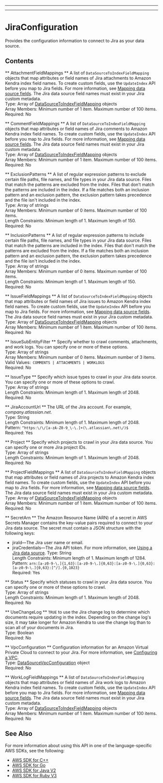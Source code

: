 --------

--------

# JiraConfiguration<a name="API_JiraConfiguration"></a>

Provides the configuration information to connect to Jira as your data source\.

## Contents<a name="API_JiraConfiguration_Contents"></a>

 ** AttachmentFieldMappings **   <a name="Kendra-Type-JiraConfiguration-AttachmentFieldMappings"></a>
A list of `DataSourceToIndexFieldMapping` objects that map attributes or field names of Jira attachments to Amazon Kendra index field names\. To create custom fields, use the `UpdateIndex` API before you map to Jira fields\. For more information, see [ Mapping data source fields](https://docs.aws.amazon.com/kendra/latest/dg/field-mapping.html)\. The Jira data source field names must exist in your Jira custom metadata\.  
Type: Array of [DataSourceToIndexFieldMapping](API_DataSourceToIndexFieldMapping.md) objects  
Array Members: Minimum number of 1 item\. Maximum number of 100 items\.  
Required: No

 ** CommentFieldMappings **   <a name="Kendra-Type-JiraConfiguration-CommentFieldMappings"></a>
A list of `DataSourceToIndexFieldMapping` objects that map attributes or field names of Jira comments to Amazon Kendra index field names\. To create custom fields, use the `UpdateIndex` API before you map to Jira fields\. For more information, see [ Mapping data source fields](https://docs.aws.amazon.com/kendra/latest/dg/field-mapping.html)\. The Jira data source field names must exist in your Jira custom metadata\.  
Type: Array of [DataSourceToIndexFieldMapping](API_DataSourceToIndexFieldMapping.md) objects  
Array Members: Minimum number of 1 item\. Maximum number of 100 items\.  
Required: No

 ** ExclusionPatterns **   <a name="Kendra-Type-JiraConfiguration-ExclusionPatterns"></a>
A list of regular expression patterns to exclude certain file paths, file names, and file types in your Jira data source\. Files that match the patterns are excluded from the index\. Files that don’t match the patterns are included in the index\. If a file matches both an inclusion pattern and an exclusion pattern, the exclusion pattern takes precedence and the file isn't included in the index\.  
Type: Array of strings  
Array Members: Minimum number of 0 items\. Maximum number of 100 items\.  
Length Constraints: Minimum length of 1\. Maximum length of 150\.  
Required: No

 ** InclusionPatterns **   <a name="Kendra-Type-JiraConfiguration-InclusionPatterns"></a>
A list of regular expression patterns to include certain file paths, file names, and file types in your Jira data source\. Files that match the patterns are included in the index\. Files that don't match the patterns are excluded from the index\. If a file matches both an inclusion pattern and an exclusion pattern, the exclusion pattern takes precedence and the file isn't included in the index\.  
Type: Array of strings  
Array Members: Minimum number of 0 items\. Maximum number of 100 items\.  
Length Constraints: Minimum length of 1\. Maximum length of 150\.  
Required: No

 ** IssueFieldMappings **   <a name="Kendra-Type-JiraConfiguration-IssueFieldMappings"></a>
A list of `DataSourceToIndexFieldMapping` objects that map attributes or field names of Jira issues to Amazon Kendra index field names\. To create custom fields, use the `UpdateIndex` API before you map to Jira fields\. For more information, see [ Mapping data source fields](https://docs.aws.amazon.com/kendra/latest/dg/field-mapping.html)\. The Jira data source field names must exist in your Jira custom metadata\.  
Type: Array of [DataSourceToIndexFieldMapping](API_DataSourceToIndexFieldMapping.md) objects  
Array Members: Minimum number of 1 item\. Maximum number of 100 items\.  
Required: No

 ** IssueSubEntityFilter **   <a name="Kendra-Type-JiraConfiguration-IssueSubEntityFilter"></a>
Specify whether to crawl comments, attachments, and work logs\. You can specify one or more of these options\.  
Type: Array of strings  
Array Members: Minimum number of 0 items\. Maximum number of 3 items\.  
Valid Values:` COMMENTS | ATTACHMENTS | WORKLOGS`   
Required: No

 ** IssueType **   <a name="Kendra-Type-JiraConfiguration-IssueType"></a>
Specify which issue types to crawl in your Jira data source\. You can specify one or more of these options to crawl\.  
Type: Array of strings  
Length Constraints: Minimum length of 1\. Maximum length of 2048\.  
Required: No

 ** JiraAccountUrl **   <a name="Kendra-Type-JiraConfiguration-JiraAccountUrl"></a>
The URL of the Jira account\. For example, *company\.atlassian\.net*\.  
Type: String  
Length Constraints: Minimum length of 1\. Maximum length of 2048\.  
Pattern: `^https:\/\/[a-zA-Z0-9_\-\.]+(\.atlassian\.net\/)$`   
Required: Yes

 ** Project **   <a name="Kendra-Type-JiraConfiguration-Project"></a>
Specify which projects to crawl in your Jira data source\. You can specify one or more Jira project IDs\.  
Type: Array of strings  
Length Constraints: Minimum length of 1\. Maximum length of 2048\.  
Required: No

 ** ProjectFieldMappings **   <a name="Kendra-Type-JiraConfiguration-ProjectFieldMappings"></a>
A list of `DataSourceToIndexFieldMapping` objects that map attributes or field names of Jira projects to Amazon Kendra index field names\. To create custom fields, use the `UpdateIndex` API before you map to Jira fields\. For more information, see [ Mapping data source fields](https://docs.aws.amazon.com/kendra/latest/dg/field-mapping.html)\. The Jira data source field names must exist in your Jira custom metadata\.  
Type: Array of [DataSourceToIndexFieldMapping](API_DataSourceToIndexFieldMapping.md) objects  
Array Members: Minimum number of 1 item\. Maximum number of 100 items\.  
Required: No

 ** SecretArn **   <a name="Kendra-Type-JiraConfiguration-SecretArn"></a>
The Amazon Resource Name \(ARN\) of a secret in AWS Secrets Manager contains the key\-value pairs required to connect to your Jira data source\. The secret must contain a JSON structure with the following keys:  
+ jiraId—The Jira user name or email\.
+ jiraCredentials—The Jira API token\. For more information, see [Using a Jira data source](https://docs.aws.amazon.com/kendra/latest/dg/data-source-jira.html)\.
Type: String  
Length Constraints: Minimum length of 1\. Maximum length of 1284\.  
Pattern: `arn:[a-z0-9-\.]{1,63}:[a-z0-9-\.]{0,63}:[a-z0-9-\.]{0,63}:[a-z0-9-\.]{0,63}:[^/].{0,1023}`   
Required: Yes

 ** Status **   <a name="Kendra-Type-JiraConfiguration-Status"></a>
Specify which statuses to crawl in your Jira data source\. You can specify one or more of these options to crawl\.  
Type: Array of strings  
Length Constraints: Minimum length of 1\. Maximum length of 2048\.  
Required: No

 ** UseChangeLog **   <a name="Kendra-Type-JiraConfiguration-UseChangeLog"></a>
 `TRUE` to use the Jira change log to determine which documents require updating in the index\. Depending on the change log's size, it may take longer for Amazon Kendra to use the change log than to scan all of your documents in Jira\.  
Type: Boolean  
Required: No

 ** VpcConfiguration **   <a name="Kendra-Type-JiraConfiguration-VpcConfiguration"></a>
Configuration information for an Amazon Virtual Private Cloud to connect to your Jira\. For more information, see [Configuring a VPC](https://docs.aws.amazon.com/kendra/latest/dg/vpc-configuration.html)\.  
Type: [DataSourceVpcConfiguration](API_DataSourceVpcConfiguration.md) object  
Required: No

 ** WorkLogFieldMappings **   <a name="Kendra-Type-JiraConfiguration-WorkLogFieldMappings"></a>
A list of `DataSourceToIndexFieldMapping` objects that map attributes or field names of Jira work logs to Amazon Kendra index field names\. To create custom fields, use the `UpdateIndex` API before you map to Jira fields\. For more information, see [ Mapping data source fields](https://docs.aws.amazon.com/kendra/latest/dg/field-mapping.html)\. The Jira data source field names must exist in your Jira custom metadata\.  
Type: Array of [DataSourceToIndexFieldMapping](API_DataSourceToIndexFieldMapping.md) objects  
Array Members: Minimum number of 1 item\. Maximum number of 100 items\.  
Required: No

## See Also<a name="API_JiraConfiguration_SeeAlso"></a>

For more information about using this API in one of the language\-specific AWS SDKs, see the following:
+  [AWS SDK for C\+\+](https://docs.aws.amazon.com/goto/SdkForCpp/kendra-2019-02-03/JiraConfiguration) 
+  [AWS SDK for Go](https://docs.aws.amazon.com/goto/SdkForGoV1/kendra-2019-02-03/JiraConfiguration) 
+  [AWS SDK for Java V2](https://docs.aws.amazon.com/goto/SdkForJavaV2/kendra-2019-02-03/JiraConfiguration) 
+  [AWS SDK for Ruby V3](https://docs.aws.amazon.com/goto/SdkForRubyV3/kendra-2019-02-03/JiraConfiguration) 